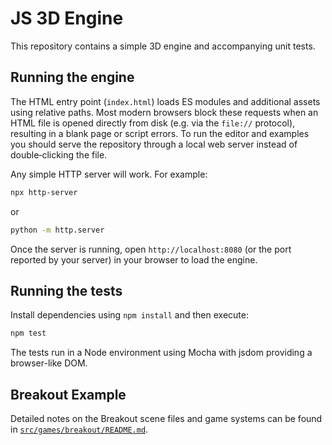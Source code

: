 # JS 3D Engine

This repository contains a simple 3D engine and accompanying unit tests.

## Running the engine

The HTML entry point (`index.html`) loads ES modules and additional assets
using relative paths. Most modern browsers block these requests when an HTML
file is opened directly from disk (e.g. via the `file://` protocol), resulting
in a blank page or script errors. To run the editor and examples you should
serve the repository through a local web server instead of double‑clicking the
file.

Any simple HTTP server will work. For example:

```bash
npx http-server
```

or

```bash
python -m http.server
```

Once the server is running, open `http://localhost:8080` (or the port reported
by your server) in your browser to load the engine.

## Running the tests

Install dependencies using `npm install` and then execute:

```bash
npm test
```

The tests run in a Node environment using Mocha with jsdom providing a browser-like DOM.

## Breakout Example
Detailed notes on the Breakout scene files and game systems can be found in [`src/games/breakout/README.md`](src/games/breakout/README.md).
